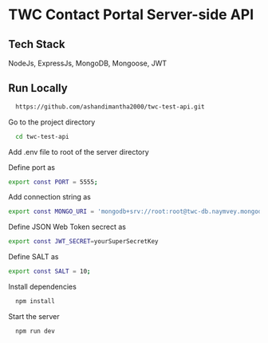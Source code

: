 
# TWC Contact Portal Server-side API

## Tech Stack

NodeJs, ExpressJs, MongoDB, Mongoose, JWT
## Run Locally


```bash
  https://github.com/ashandimantha2000/twc-test-api.git
```

Go to the project directory

```bash
  cd twc-test-api
```
Add .env file to root of the server directory

Define port as

```bash
export const PORT = 5555;
```
Add connection string as

```bash
export const MONGO_URI = 'mongodb+srv://root:root@twc-db.naymvey.mongodb.net/twc?retryWrites=true&w=majority&appName=TWC-DB';
```
Define JSON Web Token secrect as
```bash
export const JWT_SECRET=yourSuperSecretKey
```
Define SALT as
```bash
export const SALT = 10;
```
Install dependencies

```bash
  npm install
```

Start the server

```bash
  npm run dev
```

